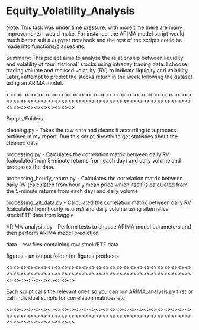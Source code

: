 # Equity_Volatility_Analysis

Note: This task was under time pressure, with more time there are many improvements i would make. For instance, the ARIMA model script would much better
suit a Jupyter notebook and the rest of the scripts could be made into functions/classes etc.


Summary: This project aims to analyse the relationship between liquidity and volatility of four 'fictional' stocks using intraday trading data. I choose
trading volume and realised volatility (RV) to indicate liquidity and volatility. Later, i attempt to predict the stocks return in the week following the 
dataset using an ARIMA model.

<><><><><><><><><><><><><><><><><><><><><><><><><><><><><><><><><><><><><><><><><><><><><><><><><><><><><><><><><><><><><><><><>

Scripts/Folders:

cleaning.py - Takes the raw data and cleans it according to a process outlined in my report. Run this script directly to get statistics about the cleaned
data

processing.py - Calculates the correlation matrix between daily RV (calculated from 5-minute returns from each day) and daily volume and processes the data.

processing_hourly_return.py - Calculates the correlation matrix between daily RV (calculated from hourly mean price which itself is calculated 
from the 5-minute returns from each day) and daily volume

processing_alt_data.py - Calculated the correlation matrix between daily RV (calculated from hourly returns) and daily volume using alternative stock/ETF 
data from kaggle

ARIMA_analysis.py - Perform tests to choose ARIMA model parameters and then perform ARIMA model prediction

data - csv files containing raw stock/ETF data

figures - an output folder for figures produces

<><><><><><><><><><><><><><><><><><><><><><><><><><><><><><><><><><><><><><><><><><><><><><><><><><><><><><><><><><><><><><><><>

Each script calls the relevant ones so you can run ARIMA_analysis.py first or call individual scripts for correlation matrices etc.

<><><><><><><><><><><><><><><><><><><><><><><><><><><><><><><><><><><><><><><><><><><><><><><><><><><><><><><><><><><><><><><><>





